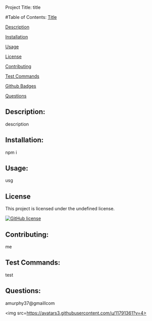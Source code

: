 

  Project Title:
  title

  #Table of Contents:
  [Title](#Project-Title)

  [Description](#Description)

  [Installation](#Installation)

  [Usage](#Usage)

  [License](#License)

  [Contributing](#Contributing)

  [Test Commands](#Test-Commands)

  [Github Badges](#Github-Badges)

  [Questions](#Questions)

  ## Description:  

   description  

  ## Installation:  

  npm i  

  ## Usage:  

  usg  
   
  ## License

This project is licensed under the undefined license.  
  
  [![GitHub license](https://img.shields.io/badge/license-undefined-blue.svg)](https://github.com/amurphy37/title)  

  ## Contributing:  

   me  

  ## Test Commands:  

   test  

  ## Questions:  

  amurphy37@gmaillcom

  <img src=https://avatars3.githubusercontent.com/u/11791361?v=4>
  